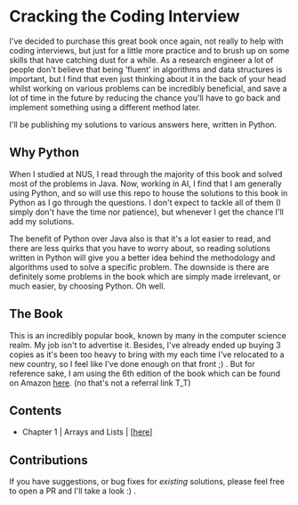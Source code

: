 # Cracking the Coding Interview

I've decided to purchase this great book once again, not really to help with coding interviews, but just for a little more practice and to brush up on some skills that have catching dust for a while. As a research engineer a lot of people don't believe that being 'fluent' in algorithms and data structures is important, but I find that even just thinking about it in the back of your head whilst working on various problems can be incredibly beneficial, and save a lot of time in the future by reducing the chance you'll have to go back and implement something using a different method later.

I'll be publishing my solutions to various answers here, written in Python.

## Why Python

When I studied at NUS, I read through the majority of this book and solved most of the problems in Java. Now, working in AI, I find that I am generally using Python, and so will use this repo to house the solutions to this book in Python as I go through the questions. I don't expect to tackle all of them (I simply don't have the time nor patience), but whenever I get the chance I'll add my solutions.

The benefit of Python over Java also is that it's a lot easier to read, and there are less quirks that you have to worry about, so reading solutions written in Python will give you a better idea behind the methodology and algorithms used to solve a specific problem. The downside is there are definitely some problems in the book which are simply made irrelevant, or much easier, by choosing Python. Oh well.

## The Book

This is an incredibly popular book, known by many in the computer science realm. My job isn't to advertise it. Besides, I've already ended up buying 3 copies as it's been too heavy to bring with my each time I've relocated to a new country, so I feel like I've done enough on that front ;) . But for reference sake, I am using the 6th edition of the book which can be found on Amazon [here](https://www.amazon.com/Cracking-Coding-Interview-Programming-Questions/dp/0984782850). (no that's not a referral link T_T)

## Contents

* Chapter 1 | Arrays and Lists | [[here](https://github.com/KeirSimmons/cracking-the-coding-interview/tree/master/arrays_strings)]

## Contributions

If you have suggestions, or bug fixes for *existing* solutions, please feel free to open a PR and I'll take a look :) .